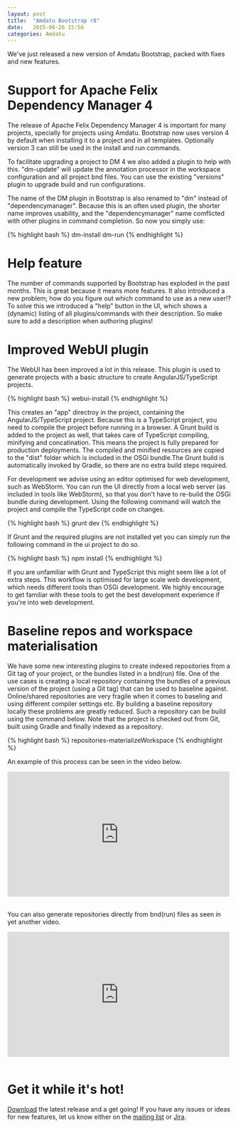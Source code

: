 ```yaml
---
layout: post
title:  "Amdatu Bootstrap r8"
date:   2015-06-26 15:56
categories: Amdatu
---
```


We've just released a new version of Amdatu Bootstrap, packed with fixes and new features. 

Support for Apache Felix Dependency Manager 4
==
The release of Apache Felix Dependency Manager 4 is important for many projects, specially for projects using Amdatu. Bootstrap now uses version 4 by default when installing it to a project and in all templates. Optionally version 3 can still be used in the install and run commands.

To facilitate upgrading a project to DM 4 we also added a plugin to help with this. "dm-update" will update the annotation processor in the workspace configuration and all project bnd files. You can use the existing "versions" plugin to upgrade build and run configurations.

The name of the DM plugin in Bootstrap is also renamed to "dm" instead of "dependencymanager". Because this is an often used plugin, the shorter name improves usability, and the "dependencymanager" name comflicted with other plugins in command completion. So now you simply use:

{% highlight bash %}
dm-install
dm-run
{% endhighlight %}

Help feature
==
The number of commands supported by Bootstrap has exploded in the past months. This is great because it means more features. It also introduced a new problem; how do you figure out which command to use as a new user!?
To solve this we introduced a "help" button in the UI, which shows a (dynamic) listing of all plugins/commands with their description. So make sure to add a description when authoring plugins!

Improved WebUI plugin
==
The WebUI has been improved a lot in this release. This plugin is used to generate projects with a basic structure to create AngularJS/TypeScript projects. 

{% highlight bash %}
webui-install
{% endhighlight %}

This creates an "app" directroy in the project, containing the AngularJS/TypeScript project. Because this is a TypeScript project, you need to compile the project before running in a browser. A Grunt build is added to the project as well, that takes care of TypeScript compiling, minifying and concatination. This means the project is fully prepared for production deployments. The compiled and minified resources are copied to the "dist" folder which is included in the OSGi bundle.The Grunt build is automatically invoked by Gradle, so there are no extra build steps required.

For development we advise using an editor optimised for web development, such as WebStorm. You can run the UI directly from a local web server (as included in tools like WebStorm), so that you don't have to re-build the OSGi bundle during development. Using the following command will watch the project and compile the TypeScript code on changes.

{% highlight bash %}
grunt dev
{% endhighlight %}

If Grunt and the required plugins are not installed yet you can simply run the following command in the ui project to do so.

{% highlight bash %}
npm install
{% endhighlight %}

If you are unfamiliar with Grunt and TypeScript this might seem like a lot of extra steps. This workflow is optimised for large scale web development, which needs different tools than OSGi development. We highly encourage to get familiar with these tools to get the best development experience if you're into web development.

Baseline repos and workspace materialisation
==

We have some new interesting plugins to create indexed repositories from a Git tag of your project, or the bundles listed in a bnd(run) file. One of the use cases is creating a local repository containing the bundles of a previous version of the project (using a Git tag) that can be used to baseline against. Online/shared repositories are very fragile when it comes to baseling and using different compiler settings etc. By building a baseline repository locally these problems are greatly reduced. Such a repository can be build using the command below. Note that the project is checked out from Git, built using Gradle and finally indexed as a repository.

{% highlight bash %}
repositories-materializeWorkspace
{% endhighlight %}

An example of this process can be seen in the video below.

<iframe src="https://player.vimeo.com/video/117951296" width="500" height="281" frameborder="0" webkitallowfullscreen mozallowfullscreen allowfullscreen></iframe>
<br><br>

You can also generate repositories directly from bnd(run) files as seen in yet another video.

<iframe src="https://player.vimeo.com/video/116064362" width="500" height="281" frameborder="0" webkitallowfullscreen mozallowfullscreen allowfullscreen></iframe>
<br><br>

Get it while it's hot!
==

[Download](https://bitbucket.org/amdatu/amdatu-bootstrap/downloads/bootstrap-r8-bin.zip) the latest release and a get going! If you have any issues or ideas for new features, let us know either on the [mailing list](http://amdatu.org/mailinglist.html) or [Jira](https://amdatu.atlassian.net/projects/AMDATUBOOT).
